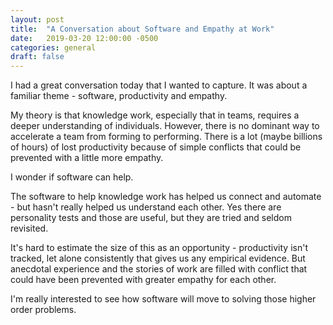 ```yaml
---
layout: post
title:  "A Conversation about Software and Empathy at Work"
date:   2019-03-20 12:00:00 -0500
categories: general
draft: false
---
```


I had a great conversation today that I wanted to capture. It was about a familiar theme - software, productivity and empathy.

My theory is that knowledge work, especially that in teams, requires a deeper understanding of individuals. However, there is no dominant way to accelerate a team from forming to performing. There is a lot (maybe billions of hours) of lost productivity because of simple conflicts that could be prevented with a little more empathy. 

I wonder if software can help. 

The software to help knowledge work has helped us connect and automate - but 
hasn't really helped us understand each other. Yes there are personality tests and those are useful, but they are tried and seldom revisited.

It's hard to estimate the size of this as an opportunity - productivity isn't tracked, let alone consistently that gives us any empirical evidence. But anecdotal experience and the stories of work are filled with conflict that could have been prevented with greater empathy for each other. 

I'm really interested to see how software will move to solving those higher order problems. 
